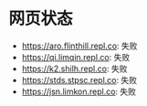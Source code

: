 # 网页状态
- https://aro.flinthill.repl.co: 失败
- https://qi.limqin.repl.co: 失败
- https://k2.shilh.repl.co: 失败
- https://stds.stpsc.repl.co: 失败
- https://jsn.limkon.repl.co: 失败
